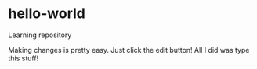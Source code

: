 # hello-world
Learning repository

Making changes is pretty easy.
Just click the edit button!
All I did was type this stuff!
